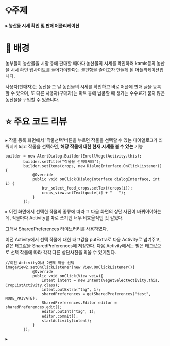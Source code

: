 # 💡주제

#### ▸ 농산물 시세 확인 및 판매 어플리케이션

# 📝 배경

농부들이 농산물을 시장 등에 판매할 때마다 농산물의 시세를 확인하러 kamis등의 농산물 시세 확인 웹사이트를 들어가야한다는 불편함을 줄이고자 만들게 된 어플리케이션입니다.

사용자(판매자)는 농산물 그 날 농산물의 시세를 확인하고 바로 어플에 판매 글을 등록할 수 있으며, 또 다른 사용자(구매자)는 마트 등에 납품할 때 생기는 수수료가 붙지 않은 농산물을 구입할 수 있습니다.

# ⭐️ 주요 코드 리뷰

▸ 작물 등록 화면에서 '작물선택'버튼을 누르면 작물을 선택할 수 있는 다이얼로그가 띄워지게 되고 작물을 선택하면, **해당 작물에 대한 현재 시세를 볼 수 있는** 기능
```
builder = new AlertDialog.Builder(EnrollVegetActivity.this);
        builder.setTitle("작물을 선택하세요");
        builder.setItems(crops, new DialogInterface.OnClickListener() {
            @Override
            public void onClick(DialogInterface dialogInterface, int i) {
                btn_select_food_crops.setText(crops[i]);
                crops_view.setText(quote[i] + "   ");
            }
        });
```

▸ 이전 화면에서 선택한 작물의 종류에 따라 그 다음 화면의 상단 사진이 바뀌어야하는데, 작물마다 Activity를 따로 쓰기엔 너무 비효율적인 것 같았다. 

그래서 SharedPreferences 라이브러리를 사용하였다.

이전 Activity에서 선택 작물에 대한 태그값을 putExtra로 다음 Activity로 넘겨주고, 같은 태그값을 SharedPreferences에 저장한다. 다음 Activity에서는 받은 태그값으로 선택 작물에 따라 각각 다른 상단사진을 띄울 수 있게된다.

```
//이전 Activity에서 2번째 작물 선택
imageView2.setOnClickListener(new View.OnClickListener(){
            @Override
            public void onClick(View veiw){
                Intent intent = new Intent(VegetSelectActivity.this, CropListActivity.class);
                intent.putExtra("tag", 1);
                sharedPreferences = getSharedPreferences("test", MODE_PRIVATE);
                SharedPreferences.Editor editor = sharedPreferences.edit();
                editor.putInt("tag", 1);
                editor.commit();
                startActivity(intent);
            }
        });
```

▸
